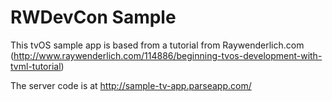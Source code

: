 # RWDevCon Sample

This tvOS sample app is based from a tutorial from Raywenderlich.com (http://www.raywenderlich.com/114886/beginning-tvos-development-with-tvml-tutorial)

The server code is at http://sample-tv-app.parseapp.com/
